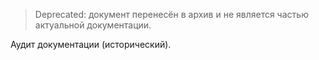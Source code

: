 > Deprecated: документ перенесён в архив и не является частью актуальной документации.

Аудит документации (исторический).

